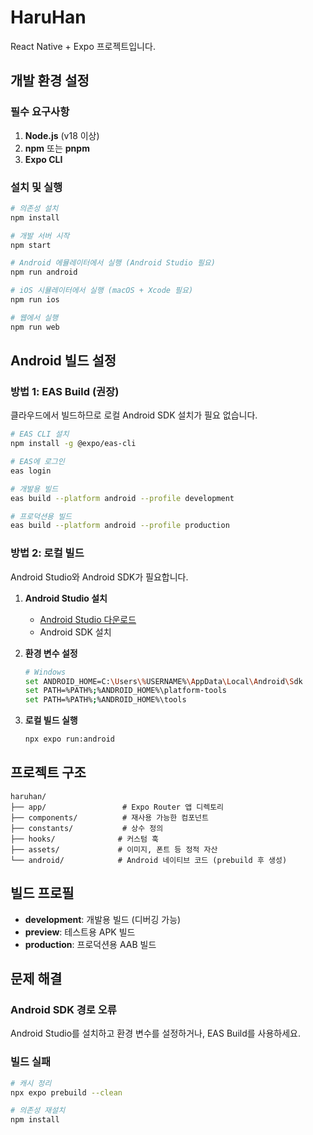 # HaruHan

React Native + Expo 프로젝트입니다.

## 개발 환경 설정

### 필수 요구사항

1. **Node.js** (v18 이상)
2. **npm** 또는 **pnpm**
3. **Expo CLI**

### 설치 및 실행

```bash
# 의존성 설치
npm install

# 개발 서버 시작
npm start

# Android 에뮬레이터에서 실행 (Android Studio 필요)
npm run android

# iOS 시뮬레이터에서 실행 (macOS + Xcode 필요)
npm run ios

# 웹에서 실행
npm run web
```

## Android 빌드 설정

### 방법 1: EAS Build (권장)

클라우드에서 빌드하므로 로컬 Android SDK 설치가 필요 없습니다.

```bash
# EAS CLI 설치
npm install -g @expo/eas-cli

# EAS에 로그인
eas login

# 개발용 빌드
eas build --platform android --profile development

# 프로덕션용 빌드
eas build --platform android --profile production
```

### 방법 2: 로컬 빌드

Android Studio와 Android SDK가 필요합니다.

1. **Android Studio 설치**

   - [Android Studio 다운로드](https://developer.android.com/studio)
   - Android SDK 설치

2. **환경 변수 설정**

   ```bash
   # Windows
   set ANDROID_HOME=C:\Users\%USERNAME%\AppData\Local\Android\Sdk
   set PATH=%PATH%;%ANDROID_HOME%\platform-tools
   set PATH=%PATH%;%ANDROID_HOME%\tools
   ```

3. **로컬 빌드 실행**
   ```bash
   npx expo run:android
   ```

## 프로젝트 구조

```
haruhan/
├── app/                 # Expo Router 앱 디렉토리
├── components/          # 재사용 가능한 컴포넌트
├── constants/           # 상수 정의
├── hooks/              # 커스텀 훅
├── assets/             # 이미지, 폰트 등 정적 자산
└── android/            # Android 네이티브 코드 (prebuild 후 생성)
```

## 빌드 프로필

- **development**: 개발용 빌드 (디버깅 가능)
- **preview**: 테스트용 APK 빌드
- **production**: 프로덕션용 AAB 빌드

## 문제 해결

### Android SDK 경로 오류

Android Studio를 설치하고 환경 변수를 설정하거나, EAS Build를 사용하세요.

### 빌드 실패

```bash
# 캐시 정리
npx expo prebuild --clean

# 의존성 재설치
npm install
```
